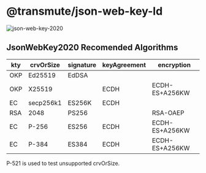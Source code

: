 # @transmute/json-web-key-ld

![json-web-key-2020](https://github.com/w3c-ccg/lds-jws2020/workflows/json-web-key-2020/badge.svg)

## JsonWebKey2020 Recomended Algorithms

| kty | crvOrSize | signature | keyAgreement | encryption     |
| --- | --------- | --------- | ------------ | -------------- |
| OKP | Ed25519   | EdDSA     |              |                |
| OKP | X25519    |           | ECDH         | ECDH-ES+A256KW |
| EC  | secp256k1 | ES256K    | ECDH         |                |
| RSA | 2048      | PS256     |              | RSA-OAEP       |
| EC  | P-256     | ES256     | ECDH         | ECDH-ES+A256KW |
| EC  | P-384     | ES384     | ECDH         | ECDH-ES+A256KW |

P-521 is used to test unsupported crvOrSize.
